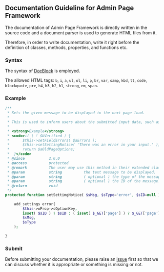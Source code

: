 ## Documentation Guideline for Admin Page Framework ##
The documentation of Admin Page Framework is directly written in the source code and a document parser is used to generate HTML files from it.

Therefore, in order to write documentation, write it right before the definition of classes, methods, properties, and functions etc.

### Syntax ###

The syntax of [DocBlock](http://en.wikipedia.org/wiki/PHPDoc) is employed.

The allowed HTML tags: `b`, `i`, `a`, `ul`, `ol`, `li`, `p`, `br`, `var`, `samp`, `kbd`, `tt`, `code`, `blockquote`, `pre`, `h4`, `h3`, `h2`, `h1`, `strong`, `em`, `span`.

### Example ###

```php
/**
 * Sets the given message to be displayed in the next page load. 
 * 
 * This is used to inform users about the submitted input data, such as "Updated sucessfully." or "Problem occured." etc. and normally used in validation callback methods.
 * 
 * <strong>Example</strong>
 * <code>if ( ! $bVerified ) {
 *		$this->setFieldErrors( $aErrors );		
 *		$this->setSettingNotice( 'There was an error in your input.' );
 *		return $aOldPageOptions;
 *	}</code>
 * @since			2.0.0
 * @access 			protected
 * @remark			The user may use this method in their extended class definition.
 * @param			string			the text message to be displayed.
 * @param			string			( optional ) the type of the message, either "error" or "updated"  is used.
 * @param			string			( optional ) the ID of the message. This is used in the ID attribute of the message HTML element.
 * @return			void
 */		
protected function setSettingNotice( $sMsg, $sType='error', $sID=null ) {
    
    add_settings_error( 
        $this->oProp->sOptionKey, 
        isset( $sID ) ? $sID : ( isset( $_GET['page'] ) ? $_GET['page'] : $this->oProp->sOptionKey ),
        $sMsg,
        $sType
    );
                
}
```

### Submit ###
Before submitting your documentation, please raise an [issue](https://github.com/michaeluno/admin-page-framework/issues?direction=desc&labels=Documentation&page=1&sort=created&state=open) first so that we can discuss whether it is appropriate or something is missing or not. 

